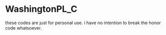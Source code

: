 # WashingtonPL_C
these codes are just for personal use. i have no intention to break the honor code whatsoever.
